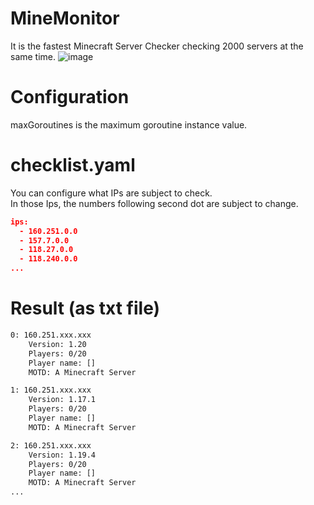 # MineMonitor
It is the fastest Minecraft Server Checker checking 2000 servers at the same time.
![image](https://github.com/Leaf48/MineMonitor/assets/58620209/92168c96-6135-4029-973c-9bef56565d86)

# Configuration
maxGoroutines is the maximum goroutine instance value.

# checklist.yaml
You can configure what IPs are subject to check. </br>
In those Ips, the numbers following second dot are subject to change. </br>
```json
ips:
  - 160.251.0.0
  - 157.7.0.0
  - 118.27.0.0
  - 118.240.0.0
...
```

# Result (as txt file)
```txt
0: 160.251.xxx.xxx
	Version: 1.20
	Players: 0/20
	Player name: []
	MOTD: A Minecraft Server

1: 160.251.xxx.xxx
	Version: 1.17.1
	Players: 0/20
	Player name: []
	MOTD: A Minecraft Server

2: 160.251.xxx.xxx
	Version: 1.19.4
	Players: 0/20
	Player name: []
	MOTD: A Minecraft Server
...
```
